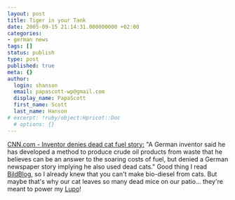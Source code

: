 ```yaml
---
layout: post
title: Tiger in your Tank
date: 2005-09-15 21:14:31.000000000 +02:00
categories:
- german news
tags: []
status: publish
type: post
published: true
meta: {}
author:
  login: shanson
  email: papascott-wp@gmail.com
  display_name: PapaScott
  first_name: Scott
  last_name: Hanson
# excerpt: !ruby/object:Hpricot::Doc
  # options: {}
---
```

<p><a href="http://www.cnn.com/2005/WORLD/europe/09/14/germany.catfuel.reut/index.html" title="CNN.com - Inventor denies dead cat fuel story">CNN.com - Inventor denies dead cat fuel story:</a> "A German inventor said he has developed a method to produce crude oil products from waste that he believes can be an answer to the soaring costs of fuel, but denied a German newspaper story implying he also used dead cats." Good thing I read <a href="http://www.bildblog.de/?p=797">BildBlog</a>, so I already knew that you can't make bio-diesel from cats. But maybe that's why our cat leaves so many dead mice on our patio... they're meant to power my <a href="http://www.papascott.de/archives/2004/08/21/used-car/">Lupo</a>!</p>

